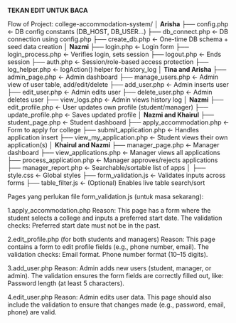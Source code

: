 **TEKAN EDIT UNTUK BACA**

Flow of Project:
college-accommodation-system/
│
**Arisha**
├── config.php                     ← DB config constants (DB_HOST, DB_USER...)
├── db_connect.php                 ← DB connection using config.php
├── create_db.php                  ← One-time DB schema + seed data creation
│
**Nazmi**
├── login.php                      ← Login form
├── login_process.php             ← Verifies login, sets session
├── logout.php                     ← Ends session
├── auth.php                       ← Session/role-based access protection
├── log_helper.php                 ← logAction() helper for history_log
│
**Tina and Arisha**
├── admin_page.php                 ← Admin dashboard
├── manage_users.php               ← Admin view of user table, add/edit/delete
├── add_user.php                   ← Admin inserts user
├── edit_user.php                  ← Admin edits user
├── delete_user.php                ← Admin deletes user
├── view_logs.php                  ← Admin views history log
│
**Nazmi**
├── edit_profile.php               ← User updates own profile (student/manager)
├── update_profile.php             ← Saves updated profile
│
**Nazmi and Khairul**
├── student_page.php               ← Student dashboard
├── apply_accommodation.php       ← Form to apply for college
├── submit_application.php         ← Handles application insert
├── view_my_application.php        ← Student views their own application(s)
│
**Khairul and Nazmi**
├── manager_page.php               ← Manager dashboard
├── view_applications.php          ← Manager views all applications
├── process_application.php        ← Manager approves/rejects applications
├── manager_report.php             ← Searchable/sortable list of apps
│
├── style.css                      ← Global styles
├── form_validation.js             ← Validates inputs across forms
├── table_filter.js                ← (Optional) Enables live table search/sort


Pages yang perlukan file form_validation.js (untuk masa sekarang):

1.apply_accommodation.php
Reason: This page has a form where the student selects a college and inputs a preferred start date. The validation checks:
Preferred start date must not be in the past.

2.edit_profile.php (for both students and managers)
Reason: This page contains a form to edit profile fields (e.g., phone number, email). The validation checks:
Email format.
Phone number format (10–15 digits).

3.add_user.php
Reason: Admin adds new users (student, manager, or admin). The validation ensures the form fields are correctly filled out, like:
Password length (at least 5 characters).

4.edit_user.php
Reason: Admin edits user data. This page should also include the validation to ensure that changes made (e.g., password, email, phone) are valid.
